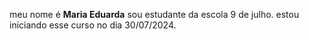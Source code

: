 meu nome é **Maria Eduarda**
sou estudante da escola 9 de julho.
estou iniciando esse curso no dia 30/07/2024.
